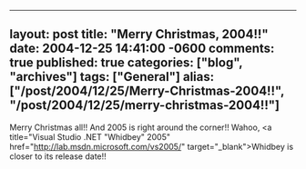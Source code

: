   ---
  layout: post
  title: "Merry Christmas, 2004!!"
  date: 2004-12-25 14:41:00 -0600
  comments: true
  published: true
  categories: ["blog", "archives"]
  tags: ["General"]
  alias: ["/post/2004/12/25/Merry-Christmas-2004!!", "/post/2004/12/25/merry-christmas-2004!!"]
  ---
<!-- more -->
Merry Christmas all!! And 2005 is right around the corner!! Wahoo, <a title="Visual Studio .NET "Whidbey" 2005" href="http://lab.msdn.microsoft.com/vs2005/" target="_blank">Whidbey</a> is closer to its release date!!
